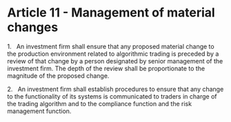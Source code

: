 # Article 11 - Management of material changes


1.   An investment firm shall ensure that any proposed material change to the production environment related to algorithmic trading is preceded by a review of that change by a person designated by senior management of the investment firm. The depth of the review shall be proportionate to the magnitude of the proposed change.

2.   An investment firm shall establish procedures to ensure that any change to the functionality of its systems is communicated to traders in charge of the trading algorithm and to the compliance function and the risk management function.

